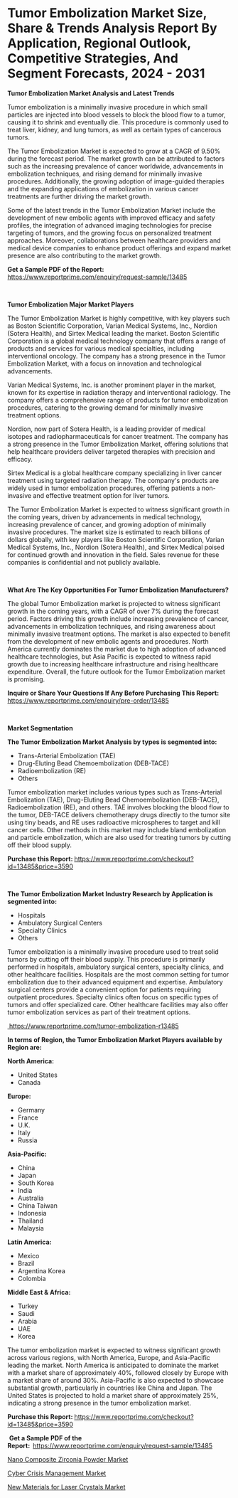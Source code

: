 <p><h1>Tumor Embolization Market Size, Share & Trends Analysis Report By Application, Regional Outlook, Competitive Strategies, And Segment Forecasts, 2024 - 2031</h1></p><p><strong>Tumor Embolization Market Analysis and Latest Trends</strong></p>
<p><p>Tumor embolization is a minimally invasive procedure in which small particles are injected into blood vessels to block the blood flow to a tumor, causing it to shrink and eventually die. This procedure is commonly used to treat liver, kidney, and lung tumors, as well as certain types of cancerous tumors.</p><p>The Tumor Embolization Market is expected to grow at a CAGR of 9.50% during the forecast period. The market growth can be attributed to factors such as the increasing prevalence of cancer worldwide, advancements in embolization techniques, and rising demand for minimally invasive procedures. Additionally, the growing adoption of image-guided therapies and the expanding applications of embolization in various cancer treatments are further driving the market growth.</p><p>Some of the latest trends in the Tumor Embolization Market include the development of new embolic agents with improved efficacy and safety profiles, the integration of advanced imaging technologies for precise targeting of tumors, and the growing focus on personalized treatment approaches. Moreover, collaborations between healthcare providers and medical device companies to enhance product offerings and expand market presence are also contributing to the market growth.</p></p>
<p><strong>Get a Sample PDF of the Report:&nbsp;</strong> <a href="https://www.reportprime.com/enquiry/request-sample/13485">https://www.reportprime.com/enquiry/request-sample/13485</a></p>
<p>&nbsp;</p>
<p><strong>Tumor Embolization Major Market Players</strong></p>
<p><p>The Tumor Embolization Market is highly competitive, with key players such as Boston Scientific Corporation, Varian Medical Systems, Inc., Nordion (Sotera Health), and Sirtex Medical leading the market. Boston Scientific Corporation is a global medical technology company that offers a range of products and services for various medical specialties, including interventional oncology. The company has a strong presence in the Tumor Embolization Market, with a focus on innovation and technological advancements.</p><p>Varian Medical Systems, Inc. is another prominent player in the market, known for its expertise in radiation therapy and interventional radiology. The company offers a comprehensive range of products for tumor embolization procedures, catering to the growing demand for minimally invasive treatment options.</p><p>Nordion, now part of Sotera Health, is a leading provider of medical isotopes and radiopharmaceuticals for cancer treatment. The company has a strong presence in the Tumor Embolization Market, offering solutions that help healthcare providers deliver targeted therapies with precision and efficacy.</p><p>Sirtex Medical is a global healthcare company specializing in liver cancer treatment using targeted radiation therapy. The company's products are widely used in tumor embolization procedures, offering patients a non-invasive and effective treatment option for liver tumors.</p><p>The Tumor Embolization Market is expected to witness significant growth in the coming years, driven by advancements in medical technology, increasing prevalence of cancer, and growing adoption of minimally invasive procedures. The market size is estimated to reach billions of dollars globally, with key players like Boston Scientific Corporation, Varian Medical Systems, Inc., Nordion (Sotera Health), and Sirtex Medical poised for continued growth and innovation in the field. Sales revenue for these companies is confidential and not publicly available.</p></p>
<p>&nbsp;</p>
<p><strong>What Are The Key Opportunities For Tumor Embolization Manufacturers?</strong></p>
<p><p>The global Tumor Embolization market is projected to witness significant growth in the coming years, with a CAGR of over 7% during the forecast period. Factors driving this growth include increasing prevalence of cancer, advancements in embolization techniques, and rising awareness about minimally invasive treatment options. The market is also expected to benefit from the development of new embolic agents and procedures. North America currently dominates the market due to high adoption of advanced healthcare technologies, but Asia Pacific is expected to witness rapid growth due to increasing healthcare infrastructure and rising healthcare expenditure. Overall, the future outlook for the Tumor Embolization market is promising.</p></p>
<p><strong>Inquire or Share Your Questions If Any Before Purchasing This Report:</strong> <a href="https://www.reportprime.com/enquiry/pre-order/13485">https://www.reportprime.com/enquiry/pre-order/13485</a></p>
<p>&nbsp;</p>
<p><strong>Market Segmentation</strong></p>
<p><strong>The Tumor Embolization Market Analysis by types is segmented into:</strong></p>
<p><ul><li>Trans-Arterial Embolization (TAE)</li><li>Drug-Eluting Bead Chemoembolization (DEB-TACE)</li><li>Radioembolization (RE)</li><li>Others</li></ul></p>
<p><p>Tumor embolization market includes various types such as Trans-Arterial Embolization (TAE), Drug-Eluting Bead Chemoembolization (DEB-TACE), Radioembolization (RE), and others. TAE involves blocking the blood flow to the tumor, DEB-TACE delivers chemotherapy drugs directly to the tumor site using tiny beads, and RE uses radioactive microspheres to target and kill cancer cells. Other methods in this market may include bland embolization and particle embolization, which are also used for treating tumors by cutting off their blood supply.</p></p>
<p><strong>Purchase this Report:&nbsp;</strong><a href="https://www.reportprime.com/checkout?id=13485&price=3590">https://www.reportprime.com/checkout?id=13485&price=3590</a></p>
<p>&nbsp;</p>
<p><strong>The Tumor Embolization Market Industry Research by Application is segmented into:</strong></p>
<p><ul><li>Hospitals</li><li>Ambulatory Surgical Centers</li><li>Specialty Clinics</li><li>Others</li></ul></p>
<p><p>Tumor embolization is a minimally invasive procedure used to treat solid tumors by cutting off their blood supply. This procedure is primarily performed in hospitals, ambulatory surgical centers, specialty clinics, and other healthcare facilities. Hospitals are the most common setting for tumor embolization due to their advanced equipment and expertise. Ambulatory surgical centers provide a convenient option for patients requiring outpatient procedures. Specialty clinics often focus on specific types of tumors and offer specialized care. Other healthcare facilities may also offer tumor embolization services as part of their treatment options.</p></p>
<p><a href="https://www.reportprime.com/tumor-embolization-r13485">&nbsp;https://www.reportprime.com/tumor-embolization-r13485</a></p>
<p><strong>In terms of Region, the Tumor Embolization Market Players available by Region are:</strong></p>
<p>
    <p> <strong> North America: </strong>
        <ul>
            <li>United States</li>
            <li>Canada</li>
        </ul>
        </p> 
    <p> <strong> Europe: </strong>
        <ul>
            <li>Germany</li>
            <li>France</li>
            <li>U.K.</li>
            <li>Italy</li>
            <li>Russia</li>
        </ul>
        </p> 
    <p> <strong> Asia-Pacific: </strong>
        <ul>
            <li>China</li>
            <li>Japan</li>
            <li>South Korea</li>
            <li>India</li>
            <li>Australia</li>
            <li>China Taiwan</li>
            <li>Indonesia</li>
            <li>Thailand</li>
            <li>Malaysia</li>
        </ul>
        </p> 
    <p> <strong> Latin America: </strong>
        <ul>
            <li>Mexico</li>
            <li>Brazil</li>
            <li>Argentina Korea</li>
            <li>Colombia</li>
        </ul>
        </p> 
    <p> <strong> Middle East & Africa: </strong>
        <ul>
            <li>Turkey</li>
            <li>Saudi</li>
            <li>Arabia</li>
            <li>UAE</li>
            <li>Korea</li>
        </ul>
    </p>
    </p>
<p><p>The tumor embolization market is expected to witness significant growth across various regions, with North America, Europe, and Asia-Pacific leading the market. North America is anticipated to dominate the market with a market share of approximately 40%, followed closely by Europe with a market share of around 30%. Asia-Pacific is also expected to showcase substantial growth, particularly in countries like China and Japan. The United States is projected to hold a market share of approximately 25%, indicating a strong presence in the tumor embolization market.</p></p>
<p><strong>Purchase this Report: </strong><a href="https://www.reportprime.com/checkout?id=13485&price=3590">https://www.reportprime.com/checkout?id=13485&price=3590</a></p>
<p>&nbsp;<strong>Get a Sample PDF of the Report:&nbsp;&nbsp;</strong><a href="https://www.reportprime.com/enquiry/request-sample/13485">https://www.reportprime.com/enquiry/request-sample/13485</a></p>
<p><strong></strong></p>
<p><p><a href="https://view.publitas.com/reportprime-1/nano-composite-zirconia-powder-market-a-global-and-regional-analysis-focus-on-region-country-level-analysis-and-competitive-landscape/">Nano Composite Zirconia Powder Market</a></p><p><a href="https://github.com/niyotibauri9/Market-Research-Report-List-1/blob/main/cyber-crisis-management-market.md">Cyber Crisis Management Market</a></p><p><a href="https://view.publitas.com/reportprime-1/global-new-materials-for-laser-crystals-market-share-and-growth-opportunities-and-market-size-growing-with-a-cagr-of-7-4-for-period-from-2024-2031/">New Materials for Laser Crystals Market</a></p></p>